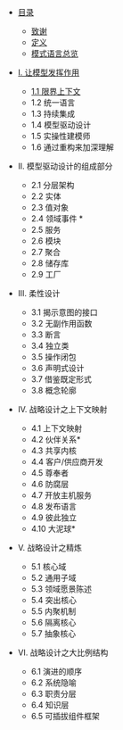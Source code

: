 

* [目录](README.md)

	* [致谢](cn_0.1_acknowledgement.md)  
	* [定义](cn_0.2_definitions.md)  
	* [模式语言总览](cn_0.3_pattern_language_overview.md)  

* [I. 让模型发挥作用](cn_1.0_putting_the_model_to_work.md)   

	* [1.1 限界上下文](cn_1.1_bounted_context.md)   
	* 1.2 统一语言   
	* 1.3 持续集成   
	* 1.4 模型驱动设计   
	* 1.5 实操性建模师   
	* 1.6 通过重构来加深理解   

* II. 模型驱动设计的组成部分  

	* 2.1 分层架构  
	* 2.2 实体   
	* 2.3 值对象   
	* 2.4 领域事件 *  
	* 2.5 服务  
	* 2.6 模块  
	* 2.7 聚合  
	* 2.8 储存库  
	* 2.9 工厂  

* III. 柔性设计  

	* 3.1 揭示意图的接口  
	* 3.2 无副作用函数  
	* 3.3 断言  
	* 3.4 独立类  
	* 3.5 操作闭包  
	* 3.6 声明式设计  
	* 3.7 借鉴既定形式  
	* 3.8 概念轮廓  

* IV. 战略设计之上下文映射   

	* 4.1 上下文映射  
	* 4.2 伙伴关系*  
	* 4.3 共享内核  
	* 4.4 客户/供应商开发  
	* 4.5 尊奉者   
	* 4.6 防腐层   
	* 4.7 开放主机服务   
	* 4.8 发布语言  
	* 4.9 彼此独立  
	* 4.10 大泥球*  

* V. 战略设计之精炼   

	* 5.1 核心域
	* 5.2 通用子域  
	* 5.3 领域愿景陈述  
	* 5.4 突出核心   
	* 5.5 内聚机制   
	* 5.6 隔离核心  
	* 5.7 抽象核心  

* VI. 战略设计之大比例结构   

	* 6.1 演进的顺序  
	* 6.2 系统隐喻  
	* 6.3 职责分层  
	* 6.4 知识层  
	* 6.5 可插拔组件框架  
